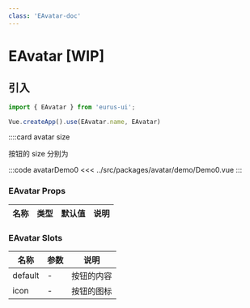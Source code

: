 ```yaml
---
class: 'EAvatar-doc'
---
```

# EAvatar [WIP]

## 引入

```javascript
import { EAvatar } from 'eurus-ui';

Vue.createApp().use(EAvatar.name, EAvatar)
```
::::card avatar size

按钮的 size 分别为 

:::code avatarDemo0
<<< ../src/packages/avatar/demo/Demo0.vue
:::

### EAvatar Props

| 名称 | 类型 | 默认值 | 说明 |
| --- | --- | --- | --- |



###  EAvatar Slots

| 名称    | 参数 | 说明       |
| ------- | ---- | ---------- |
| default | -    | 按钮的内容 |
| icon    | -    | 按钮的图标 |
